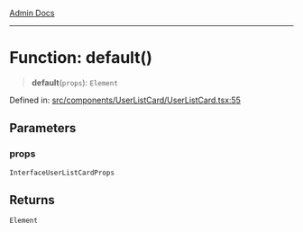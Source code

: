 [Admin Docs](/)

***

# Function: default()

> **default**(`props`): `Element`

Defined in: [src/components/UserListCard/UserListCard.tsx:55](https://github.com/PalisadoesFoundation/talawa-admin/blob/main/src/components/UserListCard/UserListCard.tsx#L55)

## Parameters

### props

`InterfaceUserListCardProps`

## Returns

`Element`
